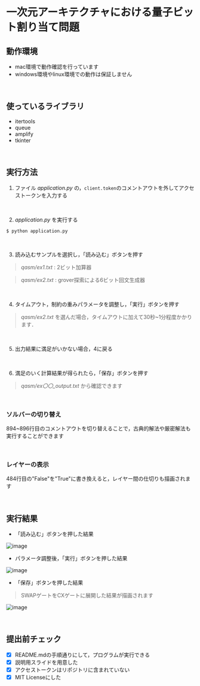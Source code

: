 # 一次元アーキテクチャにおける量子ビット割り当て問題

## 動作環境
- mac環境で動作確認を行っています
- windows環境やlinux環境での動作は保証しません
<br>

## 使っているライブラリ
- itertools
- queue
- amplify
- tkinter
<br>

## 実行方法
1. ファイル *application.py* の，`client.token`のコメントアウトを外してアクセストークンを入力する
<br>

2. *application.py* を実行する

```shell
$ python application.py
```
<br>

3. 読み込むサンプルを選択し，「読み込む」ボタンを押す

> *qasm/ex1.txt* : 2ビット加算器

> *qasm/ex2.txt* : grover探索による6ビット回文生成器
<br>

4. タイムアウト，制約の重みパラメータを調整し，「実行」ボタンを押す

> *qasm/ex2.txt* を選んだ場合，タイムアウトに加えて30秒~1分程度かかります．
<br>

5. 出力結果に満足がいかない場合，4に戻る
<br>

6. 満足のいく計算結果が得られたら，「保存」ボタンを押す

> *qasm/ex〇〇_output.txt* から確認できます
<br>

### ソルバーの切り替え
894~896行目のコメントアウトを切り替えることで，古典的解法や厳密解法も実行することができます

<br>

### レイヤーの表示

484行目の"False"を"True"に書き換えると，レイヤー間の仕切りも描画されます

<br>

## 実行結果

- 「読み込む」ボタンを押した結果

![image](https://user-images.githubusercontent.com/50867811/112040235-50a90780-8b88-11eb-807b-3cdd358b1b3a.png)

- パラメータ調整後，「実行」ボタンを押した結果

![image](https://user-images.githubusercontent.com/50867811/112040850-096f4680-8b89-11eb-9efa-a0e69831397c.png)

- 「保存」ボタンを押した結果

> SWAPゲートをCXゲートに展開した結果が描画されます

![image](https://user-images.githubusercontent.com/50867811/112040949-2572e800-8b89-11eb-97b8-6096ea563abe.png)

<br>

## 提出前チェック


- [x] README.mdの手順通りにして，プログラムが実行できる
- [x] 説明用スライドを用意した 
- [x] アクセストークンはリポジトリに含まれていない
- [x] MIT Licenseにした
